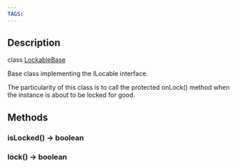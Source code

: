 ```yaml
---
TAGS:
---
```

## Description

class [LockableBase](/classes/2.0/LockableBase)

Base class implementing the ILocable interface.

The particularity of this class is to call the protected onLock() method when the instance is about to be locked for good.

## Methods

### isLocked() &rarr; boolean


### lock() &rarr; boolean


